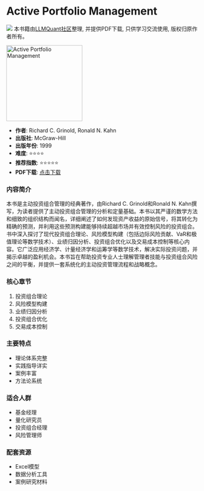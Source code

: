 # Active Portfolio Management

![](https://fastly.jsdelivr.net/gh/bucketio/img3@main/2024/09/04/1725464231869-e0b2f727-2a0f-4270-bf6c-31ddc350426a.gif)
本书籍由[LLMQuant社区](https://llmquant.com/)整理, 并提供PDF下载, 只供学习交流使用, 版权归原作者所有。

<img src="cover.jpg" alt="Active Portfolio Management" width="200"/>

- **作者**: Richard C. Grinold, Ronald N. Kahn
- **出版社**: McGraw-Hill
- **出版年份**: 1999
- **难度**: ⭐⭐⭐⭐
- **推荐指数**: ⭐⭐⭐⭐⭐
- **PDF下载**: [点击下载](https://asset.quant-wiki.com/pdf/Active%20Portfolio%20Management_%20A%20Quantitative%20Approach%20for%20Producing%20Superior%20Returns%20and%20Controlling%20Risk-McGraw-Hill%20%281999%29.pdf)

### 内容简介

本书是主动投资组合管理的经典著作，由Richard C. Grinold和Ronald N. Kahn撰写，为读者提供了主动投资组合管理的分析和定量基础。本书以其严谨的数学方法和细致的组织结构而闻名，详细阐述了如何发现资产收益的原始信号，将其转化为精确的预测，并利用这些预测构建能够持续超越市场并有效控制风险的投资组合。书中深入探讨了现代投资组合理论、风险模型构建（包括边际风险贡献、VaR和极值理论等数学技术）、业绩归因分析、投资组合优化以及交易成本控制等核心内容。它广泛应用经济学、计量经济学和运筹学等数学技术，解决实际投资问题，并揭示卓越的盈利机会。本书旨在帮助投资专业人士理解管理者技能与投资组合风险之间的平衡，并提供一套系统化的主动投资管理流程和战略概念。

### 核心章节

1. 投资组合理论
2. 风险模型构建
3. 业绩归因分析
4. 投资组合优化
5. 交易成本控制

### 主要特点

- 理论体系完整
- 实践指导详实
- 案例丰富
- 方法论系统

### 适合人群

- 基金经理
- 量化研究员
- 投资组合经理
- 风险管理师

### 配套资源

- Excel模型
- 数据分析工具
- 案例研究材料